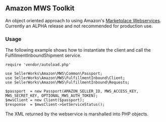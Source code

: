 ## Amazon MWS Toolkit
An object oriented approach to using Amazon's [Marketplace Webservices](http://mws.amazon.com).  Currently an ALPHA release and not recommended for production use.

### Usage

The following example shows how to instantiate the client and call the FulfillmentInboundShipment service.

    require 'vendor/autoload.php'
    
    use SellerWorks\Amazon\MWS\Common\Passport;
    use SellerWorks\Amazon\MWS\FulfillmentInbound\Client;
    use SellerWorks\Amazon\MWS\FulfillmentInbound\Requests;
    
    $passport  = new Passport(AMAZON_SELLER_ID, MWS_ACCESS_KEY, MWS_SECRET_KEY, OPTIONAL_MWS_AUTH_TOKEN);
    $mwsClient = new Client($passport);
    $response  = $mwsClient->GetServiceStatus();

The XML returned by the webservice is marshalled into PHP objects.

